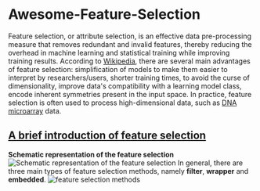 # Awesome-Feature-Selection
Feature selection, or attribute selection, is an effective data pre-processing measure that removes redundant and invalid features, thereby reducing the overhead in machine learning and statistical training while improving training results. According to [Wikipedia](https://en.wikipedia.org/wiki/Feature_selection), there are several main advantages of feature selection: simplification of models to make them easier to interpret by researchers/users, shorter training times, to avoid the curse of dimensionality, improve data's compatibility with a learning model class, encode inherent symmetries present in the input space. In practice, feature selection is often used to process high-dimensional data, such as [DNA microarray](https://en.wikipedia.org/wiki/DNA_microarray) data.

## [A brief introduction of feature selection](https://www.zhihu.com/question/19774445/answer/1968792998)
**Schematic representation of the feature selection**
![Schematic representation of the feature selection](https://easy-ai.oss-cn-shanghai.aliyuncs.com/2019-10-31-031529.jpg "Schematic representation of the feature selection")
In general, there are three main types of feature selection methods, namely **filter**, **wrapper** and **embedded**.
![feature selection methods](https://pic1.zhimg.com/v2-5f1596f8b7fc91a93b9b53ca95b35ec9_r.jpg?source=1940ef5c)
